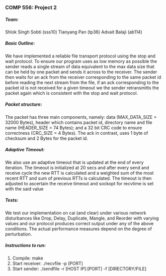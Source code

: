 ### COMP 556: Project 2

##### Team:

Shlok Singh Sobti (sss10)
Tianyang Pan (tp36)
Advait Balaji (ab114)

##### Basic Outline:

We have implemented a reliable file transport protocol using the stop and wait protocol. To ensure our program uses as low memory as possible the sender reads a single stream of data equivalent to the max data size that can be held by one packet and sends it across to the receiver. The sender then waits for an ack from the receiver corresponding to the same packet id before reading the next stream from the file, if an ack corresponding to the packet id is not received for a given timeout we the sender retransmitts the packet again which is consistent with the stop and wait protocol.

##### Packet structure:

The packet has three main components, namely: data (MAX_DATA_SIZE = 32000 Bytes), header which contains packet id, directory name and file name (HEADER_SIZE = 74 Bytes); and a 32 bit CRC code to ensure correctness (CRC_SIZE = 4 Bytes). The ack in contrast, uses 1 byte of checksum and 2 Bytes for the packet id. 

##### Adaptive Timeout:

We also use an adaptive timeout that is updated at the end of every iteration. The timeout is initialized at 20 secs and after every send and receive cycle the new RTT is calculated and a weighted sum of the most recent RTT and sum of previous RTTs is calculated. The timeout is then adjusted to ascertain the receive timeout and sockopt for recvtime is set with the said value


##### Tests:

We test our implementation on cai (and clear) under various network disturbances like Drop, Delay, Duplicate, Mangle, and Reorder with varying values and our protocol produces correct output under any of the above conditions. The actual performance measures depend on the degree of perturbation.

##### Instructions to run:
1. Compile: make
2. Start receiver: ./recvfile -p [PORT]
3. Start sender:   ./sendfile -r [HOST IP]:[PORT] -f [DIRECTORY/FILE]

